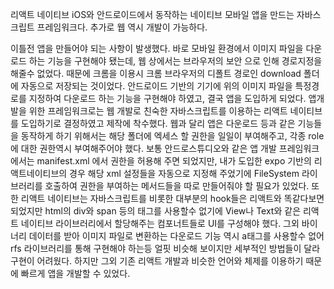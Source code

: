 리액트 네이티브
iOS와 안드로이드에서 동작하는 네이티브 모바일 앱을 만드는 자바스크립트 프레임워크다.
추가로 웹 역시 개발이 가능하다.

이틀전 앱을 만들어야 되는 사항이 발생했다.
바로 모바일 환경에서 이미지 파일을 다운로드 하는 기능을 구현해야 됐는데, 웹 상에서는 브라우저의 보안 으로 인해 경로지정을 해줄수 없었다.
때문에 크롬을 이용시 크롬 브라우저의 디폴트 경로인 download 폴더에 자동으로 저장되는 것이었다.
안드로이드 기반의 기기에 위의 이미지 파일을 특정경로를 지정하여 다운로드 하는 기능을 구현해야 하였고, 결국 앱을 도입하게 되었다.
앱개발을 위한 프레임워크로는 웹 개발로 친숙한 자바스크립트를 이용하는 리액트 네이티브를 도입하기로 결정하였고 제작에 착수했다.
웹과 달리 앱은 다운로드 등과 같은 기능들을 동작하게 하기 위해서는 해당 폴더에 엑세스 할 권한을 일일이 부여해주고, 각종 role 에 대한 권한역시 부여해주어야 했다.
보통 안드로스튜디오와 같은 앱 개발 프레임워크에서는 manifest.xml 에서 권한을 허용해 주면 되었지만, 내가 도입한 expo 기반의 리액트네이티브의 경우 해당 xml 설정들을 자동으로 지정해 주었기에 FileSystem 라이브러리를 호출하여 권한을 부여하는 메서드들을 따로 만들어줘야 할 필요가 있었다.
또한 리액트 네이티브는 자바스크립트를 비롯한 대부분의 hook들은 리액트와 똑같다보면 되었지만 html의 div와 span 등의 태그를 사용할수 없기에 View나 Text와 같은 리액트 네이티브 라이브러리에서 할당해주는 컴포너트들로 UI를 구성해야 했다.
그외 바이너리 데이터를 받아 이미지 파일로 변환하는 다운로드 기능 역시 a태그를 사용할수 없어 rfs 라이브러리를 통해 구현해야 하는등 얼핏 비슷해 보이지만 세부적인 방법들이 달라 구현이 어려웠다.
하지만 그외 기존 리액트 개발과 비슷한 언어와 체제를 이용하기 때문에 빠르게 앱을 개발할 수 있었다.
